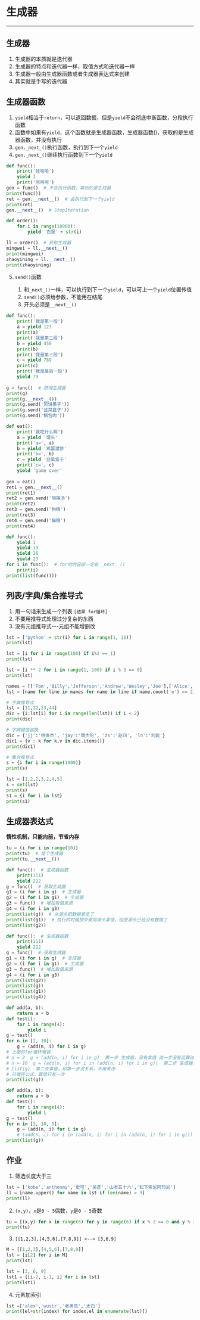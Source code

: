 # 生成器

---

## 生成器

1. 生成器的本质就是迭代器
2. 生成器的特点和迭代器一样，取值方式和迭代器一样
3. 生成器一般由生成器函数或者生成器表达式来创建
4. 其实就是手写的迭代器

## 生成器函数

1. `yield`相当于`return`，可以返回数据，但是`yield`不会彻底中断函数，分段执行函数
2. 函数中如果有`yield`，这个函数就是生成器函数，生成器函数()，获取的是生成器函数，并没有执行
3. `gen._next_()`执行函数，执行到下一个`yield`
4. `gen._next_()`继续执行函数到下一个`yield`

```python
def func():
    print('娃哈哈')
    yield 1
    print('呵呵呵')
gen = func()  # 不会执行函数，拿到的是生成器
print(func())
ret = gen.__next__()  # 会执行到下一个yield
print(ret)
gen.__next__()  # StopIteration
```

```python
def order():
    for i in range(10000):
        yield '衣服' + str(i)

ll = order()  # 获取生成器
mingwei = ll.__next__()
print(mingwei)
zhaoyining = ll.__next__()
print(zhaoyining)
```

5. `send()`函数

   1. 和`_next_()`一样，可以执行到下一个`yield`，可以可上一个`yield`位置传值
   2. `send()`必须给参数，不能用在结尾
   3. 开头必须是`__next__()`

```python
def func():
    print('我是第一段')
    a = yield 123
    print(a)
    print('我是第二段')
    b = yield 456
    print(b)
    print('我是第三段')
    c = yield 789
    print(c)
    print('我是最后一段')
    yield 79
    
g = func()  # 获得生成器
print(g)
print(g.__next__())
print(g.send('煎饼果子'))
print(g.send('韭菜盒子'))
print(g.send('锅包肉'))  
```

```python
def eat():
    print('我吃什么啊')
    a = yield '馒头'
    print('a=', a)
    b = yield '鸡蛋灌饼'
    print('b=', b)
    c = yield '韭菜盒子'
    print('c=', c)
    yield 'game over'
    
gen = eat()
ret1 = gen.__next__()
print(ret1)
ret2 = gen.send('胡辣汤')
print(ret2)
ret3 = gen.send('狗粮')
print(ret3)
ret4 = gen.send('猫粮')
print(ret4)
```

```python
def func():
    yield 1
    yield 13
    yield 26
    yield 23
for i in func():  # for的内容部一定有__next__()
    print(i)
print(list(func()))
```

## 列表/字典/集合推导式

1. 用一句话来生成一个列表 `[结果 for循环]`
2. 不要用推导式处理过分复杂的东西
3. 没有元组推导式---元组不能增删改

```python
lst = ['python' + str(i) for i in range(1, 16)]
print(lst)

lst = [i for i in range(100) if i%2 == 1]
print(lst)

lst = [i ** 2 for i in range(1, 100) if i % 3 == 0]
print(lst)

names = [['Tom','Billy','Jefferson','Andrew','Wesley','Joe'],['Alice','Jill','Ana','Wendy','Jennifer','Sherry','Eva']]
lst = [name for line in manes for name in line if name.count('e') == 2]  # 检测是否包括大写

# 字典推导式
lst = [11,22,33,44]
dic = {i:lst[i] for i in range(len(lst)) if i < 2}
print(dic)

# 字典键值装换
dic = {'jj':'林俊杰', 'jay':'周杰伦', 'zs':'赵四', 'ln':'刘能'}
dic1 = {v : k for k,v in dic.items()}
print(dic1)

# 集合推导式
s = {i for i in range(1000)}
print(s)

lst = [1,2,1,3,2,4,5]
s = set(lst)
print(s)
s1 = {i for i in lst}
print(s1)
```

## 生成器表达式

**惰性机制，只能向前，节省内存**

```python
tu = (i for i in range(10))
print(tu)  # 是个生成器
print(tu.__next__())
```

```python
def func():  # 生成器函数
    print(111)
    yield 222
g = func()  # 获取生成器
g1 = (i for i in g)  # 生成器
g2 = (i for i in g1)  # 生成器
g3 = func()  # 增加取值来源
g4 = (i for i in g3)
print(list(g))  # 从源头把数据拿走了
print(list(g1))  # 执行的时候按步骤向源头拿值，但是源头已经没有数据了
print(list(g2))
```

```python
def func():  # 生成器函数
    print(111)
    yield 222
g = func()  # 获取生成器
g1 = (i for i in g)  # 生成器
g2 = (i for i in g1)  # 生成器
g3 = func()  # 增加取值来源
g4 = (i for i in g3)
print(list(g2))
print(list(g))
print(list(g1)) 
print(list(g4))
```

```python
def add(a, b):
    return a + b
def test():
    for i in range(4):
        yield i
g = test()
for n in [2, 10]:
    g = (add(n, i) for i in g)
# 上面的for循环嘲讽
# n = 2  g = (add(n, i) for i in g)  第一步 生成器，没有拿值 这一步没有运算过
# n = 10  g = (add(n, i) for i in (add(n, i) for i in g))  第二步 生成器，没有拿值
# list(g)  第二步拿值，和第一步没关系，不用考虑
# 只循环公式，算值只有一次
print(list(g))
```

```python
def add(a, b):
    return a + b
def test():
    for i in range(4):
        yield i
g = test()
for n in [2, 10, 5]:
    g = (add(n, i) for i in g)
    # (add(n, i) for i in (add(n, i) for i in (add(n, i) for i in g)))
print(list(g))
```

## 作业

1. 筛选长度大于三

```python
lst = ['kobe','anthonmy','史可','吴彦','山本五十六','松下索尼阿玛尼']
ll = [name.upper() for name in lst if len(name) > 3]
print(ll)
```

2. `(x,y)`，`x`是`0 - 5`偶数，`y`是`0 - 5`奇数

```python
tu = [(x,y) for x in range(6) for y in range(6) if x % 2 == 0 and y % 2 ==1]
print(tu)
```

3. `[[1,2,3],[4,5,6],[7,8,9]] <--> [3,6,9]`

```python
M = [[1,2,3],[4,5,6],[7,8,9]]
lst = [i[2] for i in M]
print(lst)

lst = [3, 6, 9]
lst1 = [[i-2, i-1, i] for i in lst]
print(lst1)
```

4. 元素加索引

```python
lst =['alex','wusir','老男孩','太白']
print([el+str(index) for index,el in enumerate(lst)])
```



